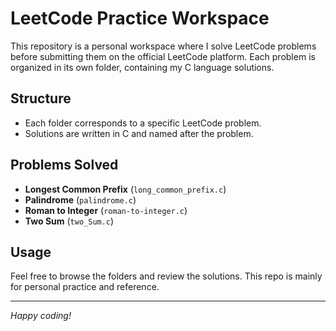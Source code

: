 # LeetCode Practice Workspace

This repository is a personal workspace where I solve LeetCode problems before submitting them on the official LeetCode platform. Each problem is organized in its own folder, containing my C language solutions.

## Structure
- Each folder corresponds to a specific LeetCode problem.
- Solutions are written in C and named after the problem.

## Problems Solved
- **Longest Common Prefix** (`long_common_prefix.c`)
- **Palindrome** (`palindrome.c`)
- **Roman to Integer** (`roman-to-integer.c`)
- **Two Sum** (`two_Sum.c`)

## Usage
Feel free to browse the folders and review the solutions. This repo is mainly for personal practice and reference.

---

*Happy coding!*
